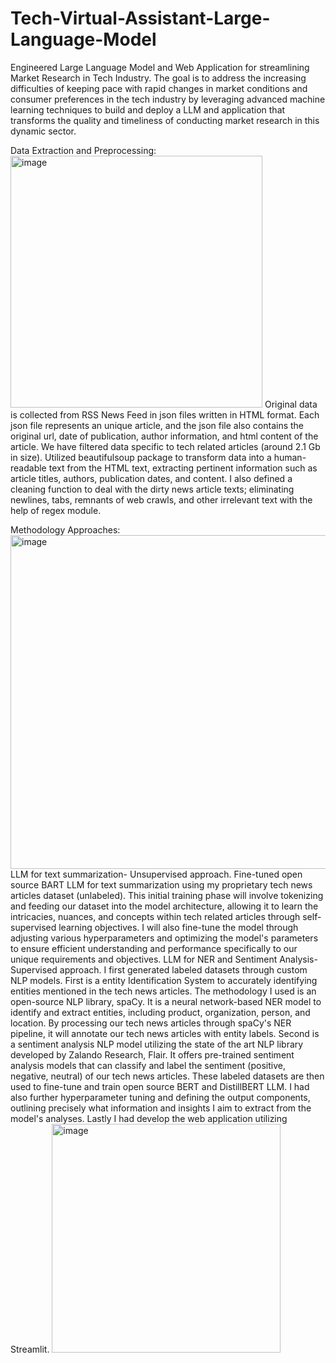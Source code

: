 # Tech-Virtual-Assistant-Large-Language-Model
Engineered Large Language Model and Web Application for streamlining Market Research in Tech Industry. The goal is to address the increasing difficulties of keeping pace with rapid changes in market conditions and consumer preferences in the tech industry by leveraging advanced machine learning techniques to build and deploy a LLM and application that transforms the quality and timeliness of conducting market research in this dynamic sector.

Data Extraction and Preprocessing:
<img width="403" alt="image" src="https://github.com/jasonsjafrudin/Tech-Virtual-Assistant-Large-Language-Model-LLM-/assets/61297201/8bfd8f7f-3798-4fbe-8b2e-ab0acb2dfb1d">
Original data is collected from RSS News Feed in json files written in HTML format. Each json file represents an unique article, and the json file also contains the original url, date of publication, author information, and html content of the article. We have filtered data specific to tech related articles (around 2.1 Gb in size). Utilized beautifulsoup package to transform data into a human-readable text from the HTML text, extracting pertinent information such as article titles, authors, publication dates, and content. I also defined a cleaning function to deal with the dirty news article texts; eliminating newlines, tabs, remnants of web crawls, and other irrelevant text with the help of regex module. 

Methodology Approaches:
<img width="534" alt="image" src="https://github.com/jasonsjafrudin/Tech-Virtual-Assistant-Large-Language-Model-LLM-/assets/61297201/bbde32ca-8903-4df3-adea-aaa6ba38b694">
LLM for text summarization- Unsupervised approach. Fine-tuned open source BART LLM for text summarization using my proprietary tech news articles dataset (unlabeled). This initial training phase will involve tokenizing and feeding our dataset into the model architecture, allowing it to learn the intricacies, nuances, and concepts within tech related articles through self-supervised learning objectives. I will also fine-tune the model through adjusting various hyperparameters and optimizing the model's parameters to ensure efficient understanding and performance specifically to our unique requirements and objectives. 
LLM for NER and Sentiment Analysis- Supervised approach. I first generated labeled datasets through custom NLP models. 
First is a entity Identification System to accurately identifying entities mentioned in the tech news articles. The methodology I used is an open-source NLP library, spaCy. It is a neural network-based NER model to identify and extract entities, including product, organization, person, and location. By processing our tech news articles through spaCy's NER pipeline, it will annotate our tech news articles with entity labels.
Second is a sentiment analysis NLP model utilizing the state of the art NLP library developed by Zalando Research, Flair. It offers pre-trained sentiment analysis models that can classify and label the sentiment (positive, negative, neutral) of our tech news articles.
These labeled datasets are then used to fine-tune and train open source BERT and DistillBERT LLM. I had also further hyperparameter tuning and defining the output components, outlining precisely what information and insights I aim to extract from the model's analyses.
Lastly I had develop the web application utilizing Streamlit.
<img width="366" alt="image" src="https://github.com/jasonsjafrudin/Tech-Virtual-Assistant-Large-Language-Model-LLM-/assets/61297201/e71da608-e608-425a-a17f-3901a2ccffb2">


